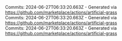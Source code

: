 Commits: 2024-06-27T06:33:20.663Z - Generated via https://github.com/marketplace/actions/artificial-grass
<br>
Commits: 2024-06-27T06:33:20.663Z - Generated via https://github.com/marketplace/actions/artificial-grass
<br>
Commits: 2024-06-27T06:33:20.663Z - Generated via https://github.com/marketplace/actions/artificial-grass
<br>
